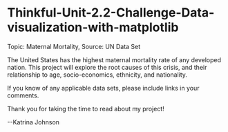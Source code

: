 # Thinkful-Unit-2.2-Challenge-Data-visualization-with-matplotlib
Topic: Maternal Mortality, Source: UN Data Set

The United States has the highest maternal mortality rate of any developed nation.  This project will explore the root causes of this crisis, and their relationship to age, socio-economics, ethnicity, and nationality.  

If you know of any applicable data sets, please include links in your comments.

Thank you for taking the time to read about my project!

--Katrina Johnson
